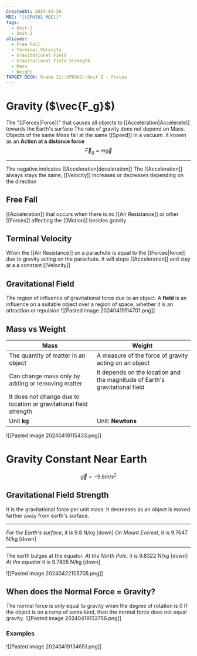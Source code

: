 ```yaml
---
CreatedAt: 2024-03-26
MOC: "[[SPH3U1 MOC]]"
tags:
  - Unit-2
  - Unit-1
aliases:
  - Free Fall
  - Terminal Velocity
  - Gravitational Field
  - Gravitational Field Strength
  - Mass
  - Weight
TARGET DECK: Grade 11::SPH3U1::Unit 2 - Forces
---
```


# Gravity ($\vec{F_g}$)
The "[[Forces|Force]]" that causes all objects to [[Acceleration|Accelerate]] towards the Earth's surface
The rate of gravity does not depend on Mass. Objects of the same Mass fall at the same [[Speed]] in a vacuum. It known as an **Action at a distance force**
$$\vec{F}_{g} = m\vec{g}$$
___
The negative indicates [[Acceleration|deceleration]]
The [[Acceleration]] always stays the same, [[Velocity]] increases or decreases depending on the direction
<!--ID: 1718370433081-->


## Free Fall
[[Acceleration]] that occurs when there is no [[Air Resistance]] or other [[Forces]] affecting the [[Motion]] besides gravity
<!--ID: 1718370433083-->


## Terminal Velocity
When the [[Air Resistance]] on a parachute is equal to the [[Forces|force]] due to gravity acting on the parachute. It will stope [[Acceleration]] and stay at a a constant [[Velocity]]
<!--ID: 1718370433086-->


## Gravitational Field
The region of influence of gravitational force due to an object.
A **field** is an influence on a suitable object over a region of space, whether it is an attraction or repulsion
![[Pasted image 20240419114701.png]]
<!--ID: 1718370433092-->


## Mass vs Weight

| **Mass**                                                           | **Weight**                                                                  |
| ------------------------------------------------------------------ | --------------------------------------------------------------------------- |
| The quantity of matter in an object                                | A measure of the force of gravity acting on an object                       |
| Can change mass only by adding or removing matter                  | It depends on the location and the magnitude of Earth's gravitational field |
| It does not change due to location or gravitational field strength |                                                                             |
| Unit **kg**                                                        | Unit: **Newtons**                                                           |
![[Pasted image 20240419115433.png]]
<!--ID: 1718377409611-->


# Gravity Constant Near Earth
$$ \vec{g} = -9.8 m/s^2 $$
<!--ID: 1757893916072-->


## Gravitational Field Strength
It is the gravitational force per unit mass. It decreases as an object is moved farther away from earth's surface.
___
*For the Earth's surface*, it is 9.8 N/kg [down]
*On Mount Everest*, it is 9.7647 N/kg [down]
___
The earth bulges at the equator.
*At the North Pole*, it is 9.8322 N/kg [down]
*At the equator* it is 9.7805 N/kg [down]
<!--ID: 1718370433102-->

![[Pasted image 20240422105705.png]]
## When does the Normal Force = Gravity?
The normal force is only equal to gravity when the degree of rotation is 0
If the object is on a ramp of some kind, then the normal force does not equal gravity.
![[Pasted image 20240419132756.png]]
<!--ID: 1718370433107-->



### Examples
![[Pasted image 20240419134651.png]]
<!--ID: 1757893916074-->

